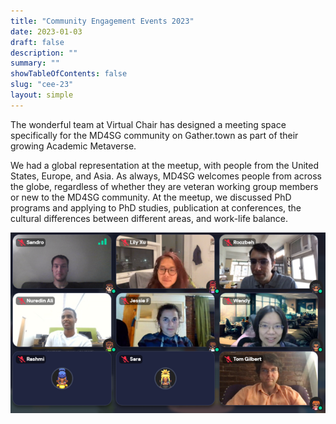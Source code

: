 ```yaml
---
title: "Community Engagement Events 2023"
date: 2023-01-03
draft: false
description: ""
summary: ""
showTableOfContents: false
slug: "cee-23"
layout: simple
---
```

The wonderful team at Virtual Chair has designed a meeting space specifically for the MD4SG community on Gather.town as part of their growing Academic Metaverse.

We had a global representation at the meetup, with people from the United States, Europe, and Asia. As always, MD4SG welcomes people from across the globe, regardless of whether they are veteran working group members or new to the MD4SG community. At the meetup, we discussed PhD programs and applying to PhD studies, publication at conferences, the cultural differences between different areas, and work-life balance.

![GatherTown Meetup](images/gather_town.png)